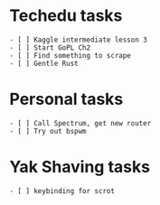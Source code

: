 # Techedu tasks

    - [ ] Kaggle intermediate lesson 3
    - [ ] Start GoPL Ch2
    - [ ] Find something to scrape
    - [ ] Gentle Rust

# Personal tasks

    - [ ] Call Spectrum, get new router
    - [ ] Try out bspwm

# Yak Shaving tasks

    - [ ] keybinding for scrot
